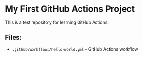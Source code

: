 # My First GitHub Actions Project

This is a test repository for learning GitHub Actions.

## Files:
- `.github/workflows/hello-world.yml` - GitHub Actions workflow